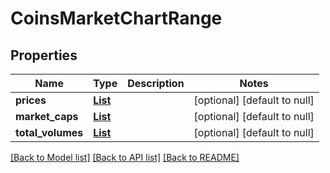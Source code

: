 # CoinsMarketChartRange
## Properties

| Name | Type | Description | Notes |
|------------ | ------------- | ------------- | -------------|
| **prices** | [**List**](array.md) |  | [optional] [default to null] |
| **market\_caps** | [**List**](array.md) |  | [optional] [default to null] |
| **total\_volumes** | [**List**](array.md) |  | [optional] [default to null] |

[[Back to Model list]](../README.md#documentation-for-models) [[Back to API list]](../README.md#documentation-for-api-endpoints) [[Back to README]](../README.md)

